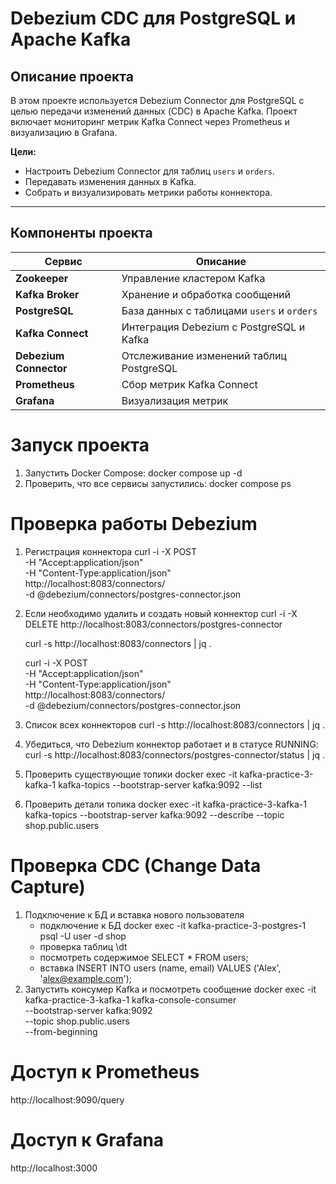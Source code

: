# Debezium CDC для PostgreSQL и Apache Kafka

## Описание проекта
В этом проекте используется Debezium Connector для PostgreSQL с целью передачи изменений данных (CDC) в Apache Kafka.
Проект включает мониторинг метрик Kafka Connect через Prometheus и визуализацию в Grafana.

**Цели:**
- Настроить Debezium Connector для таблиц `users` и `orders`.
- Передавать изменения данных в Kafka.
- Собрать и визуализировать метрики работы коннектора.
---

## Компоненты проекта

| Сервис | Описание |
|--------|----------|
| **Zookeeper** | Управление кластером Kafka |
| **Kafka Broker** | Хранение и обработка сообщений |
| **PostgreSQL** | База данных с таблицами `users` и `orders` |
| **Kafka Connect** | Интеграция Debezium с PostgreSQL и Kafka |
| **Debezium Connector** | Отслеживание изменений таблиц PostgreSQL |
| **Prometheus** | Сбор метрик Kafka Connect |
| **Grafana** | Визуализация метрик |


# Запуск проекта
1. Запустить Docker Compose:
   docker compose up -d
2. Проверить, что все сервисы запустились:
   docker compose ps


# Проверка работы Debezium
1. Регистрация коннектора
   curl -i -X POST \
   -H "Accept:application/json" \
   -H "Content-Type:application/json" \
   http://localhost:8083/connectors/ \
   -d @debezium/connectors/postgres-connector.json
2. Если необходимо удалить и создать новый коннектор
   curl -i -X DELETE http://localhost:8083/connectors/postgres-connector

   curl -s http://localhost:8083/connectors | jq .

   curl -i -X POST \
   -H "Accept:application/json" \
   -H "Content-Type:application/json" \
   http://localhost:8083/connectors/ \
   -d @debezium/connectors/postgres-connector.json

3. Список всех коннекторов
   curl -s http://localhost:8083/connectors | jq .
4. Убедиться, что Debezium коннектор работает и в статусе RUNNING:
   curl -s http://localhost:8083/connectors/postgres-connector/status | jq .
5. Проверить существующие топики
   docker exec -it kafka-practice-3-kafka-1 kafka-topics --bootstrap-server kafka:9092 --list
6. Проверить детали топика
   docker exec -it kafka-practice-3-kafka-1 \
   kafka-topics --bootstrap-server kafka:9092 --describe --topic shop.public.users

# Проверка CDC (Change Data Capture)
1. Подключение к БД и вставка нового пользователя
    - подключение к БД
      docker exec -it kafka-practice-3-postgres-1 psql -U user -d shop
    - проверка таблиц
      \dt
    - посмотреть содержимое
      SELECT * FROM users;
    - вставка
      INSERT INTO users (name, email) VALUES ('Alex', 'alex@example.com');
2. Запустить консумер Kafka и посмотреть сообщение
   docker exec -it kafka-practice-3-kafka-1 kafka-console-consumer \
   --bootstrap-server kafka:9092 \
   --topic shop.public.users \
   --from-beginning

# Доступ к Prometheus
http://localhost:9090/query

# Доступ к Grafana
http://localhost:3000